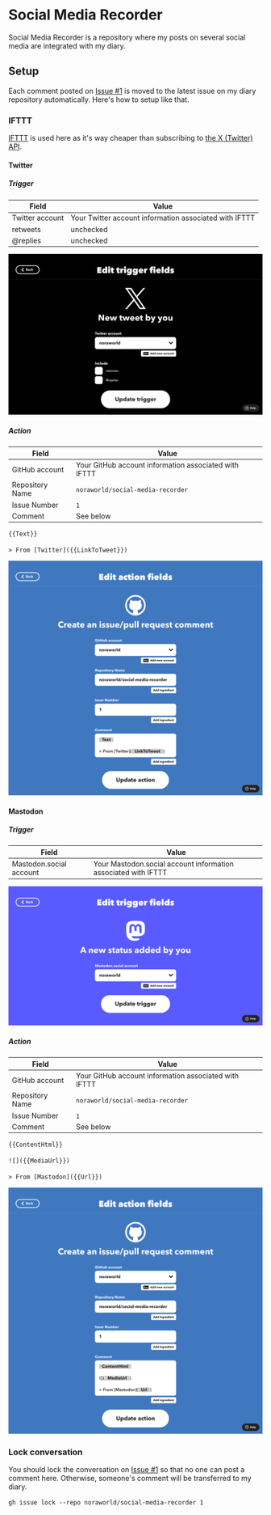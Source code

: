 # Social Media Recorder
Social Media Recorder is a repository where my posts on several social media are integrated with my diary.

## Setup
Each comment posted on [Issue #1](https://github.com/noraworld/social-media-recorder/issues/1) is moved to the latest issue on my diary repository automatically. Here's how to setup like that.

### IFTTT
[IFTTT](https://ifttt.com) is used here as it's way cheaper than subscribing to [the X (Twitter) API](https://developer.x.com/en/docs/x-api).

#### Twitter
##### Trigger
| Field           | Value                                                  |
| --------------- | ------------------------------------------------------ |
| Twitter account | Your Twitter account information associated with IFTTT |
| retweets        | unchecked                                              |
| @replies        | unchecked                                              |

<img src="assets/twitter_trigger.png?raw=true">

##### Action
| Field           | Value                                                 |
| --------------- | ----------------------------------------------------- |
| GitHub account  | Your GitHub account information associated with IFTTT |
| Repository Name | `noraworld/social-media-recorder`                     |
| Issue Number    | `1`                                                   |
| Comment         | See below                                             |

```
{{Text}}

> From [Twitter]({{LinkToTweet}})
```

<img src="assets/twitter_action.png?raw=true">

#### Mastodon
##### Trigger
| Field                   | Value                                                          |
| ----------------------- | -------------------------------------------------------------- |
| Mastodon.social account | Your Mastodon.social account information associated with IFTTT |

<img src="assets/mastodon_trigger.png?raw=true">

##### Action
| Field           | Value                                                 |
| --------------- | ----------------------------------------------------- |
| GitHub account  | Your GitHub account information associated with IFTTT |
| Repository Name | `noraworld/social-media-recorder`                     |
| Issue Number    | `1`                                                   |
| Comment         | See below                                             |

```
{{ContentHtml}}

![]({{MediaUrl}})

> From [Mastodon]({{Url}})
```

<img src="assets/mastodon_action.png?raw=true">

### Lock conversation
You should lock the conversation on [Issue #1](https://github.com/noraworld/social-media-recorder/issues/1) so that no one can post a comment here. Otherwise, someone's comment will be transferred to my diary.

```shell
gh issue lock --repo noraworld/social-media-recorder 1
```
